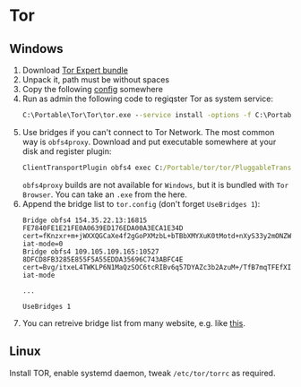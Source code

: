 # Tor

## Windows
1. Download [Tor Expert bundle](https://www.torproject.org/download/download.html.en)
2. Unpack it, path must be without spaces
3. Copy the following [config](/_files/tor.config) somewhere
4. Run as admin the following code to regiqster Tor as system service:
    ```bat
    C:\Portable\Tor\Tor\tor.exe --service install -options -f C:\Portable\Tor\Data\Tor\tor.config
    ```
5. Use bridges if you can't connect to Tor Network. The most common way is `obfs4proxy`. Download and put executable somewhere at your disk and register plugin:
    ```bat
    ClientTransportPlugin obfs4 exec C:/Portable/tor/tor/PluggableTransports/obfs4proxy.exe managed
    ```
    `obfs4proxy` builds are not available for `Windows`, but it is bundled with `Tor Browser`. You can take an `.exe` from the here.
6. Append the bridge list to `tor.config` (don't forget `UseBridges 1`):
    ```
    Bridge obfs4 154.35.22.13:16815 FE7840FE1E21FE0A0639ED176EDA00A3ECA1E34D cert=fKnzxr+m+jWXXQGCaXe4f2gGoPXMzbL+bTBbXMYXuK0tMotd+nXyS33y2mONZWU29l81CA iat-mode=0
    Bridge obfs4 109.105.109.165:10527 8DFCD8FB3285E855F5A55EDDA35696C743ABFC4E cert=Bvg/itxeL4TWKLP6N1MaQzSOC6tcRIBv6q57DYAZc3b2AzuM+/TfB7mqTFEfXILCjEwzVA iat-mode

    ...

    UseBridges 1
    ```
7. You can retreive bridge list from many website, e.g. like [this](https://bridges.torproject.org/bridges?transport=obfs4).


## Linux
Install TOR, enable systemd daemon, tweak `/etc/tor/torrc` as required.